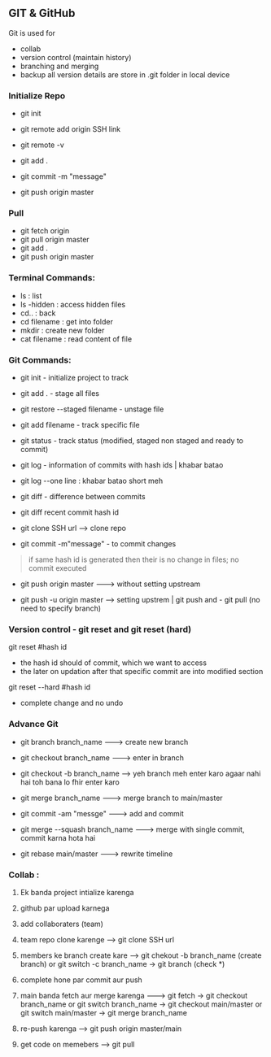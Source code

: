 ## GIT & GitHub
Git is used for
- collab
- version control (maintain history)
- branching and merging
- backup all version details are store in .git folder in local device

### Initialize Repo
- git init
- git remote add origin SSH link
- git remote -v

- git add .
- git commit -m "message"
- git push origin master

### Pull
- git fetch origin
- git pull origin master
- git add .
- git push origin master


### Terminal Commands:
- ls : list
- ls -hidden : access hidden files
- cd.. :  back
- cd filename : get into folder
- mkdir : create new folder
- cat filename : read content of file

### Git Commands:

- git init - initialize project to track

- git add . - stage all files
- git restore --staged filename - unstage file
- git add filename - track specific file

- git status - track status (modified, staged non staged and ready to commit)
- git log - information of commits with hash ids | khabar batao
- git log --one line : khabar batao short meh

- git diff - difference between commits 
- git diff recent commit hash id 

- git clone SSH url --> clone repo

- git commit -m"message" - to commit changes 
> if same hash id is generated then their is no change in files; no commit executed


- git push origin master ---> without setting upstream

- git push -u origin master --> setting upstrem | git push and - git pull (no need to specify branch)


### Version control - git reset and git reset (hard)
git reset #hash id
- the hash id should of commit, which we want to access
- the later on updation after that specific commit are into modified section

git reset --hard #hash id
- complete change and no undo


### Advance Git 
- git branch branch_name ---> create new branch
- git checkout branch_name ---> enter in branch


- git checkout -b branch_name --> yeh branch meh enter karo agaar nahi hai toh bana lo fhir enter karo

- git merge branch_name ---> merge branch to main/master


- git commit -am "messge" ---> add and commit
- git merge --squash branch_name ---> merge with single commit, commit karna hota hai
- git rebase main/master ---> rewrite timeline


### Collab :

1. Ek banda project intialize karenga
2. github par upload karnega
3. add collaboraters (team)
4. team repo clone karenge --> git clone SSH url
5. members ke branch create kare --> git chekout -b branch_name (create branch) or git switch -c branch_name -> git branch (check *)

6. complete hone par commit aur push
7. main banda fetch aur merge karenga ---> git fetch -> git checkout branch_name or git switch branch_name -> git checkout main/master or git switch main/master -> git merge branch_name
8. re-push karenga --> git push origin master/main
9. get code on memebers --> git pull


